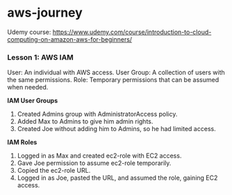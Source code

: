 # aws-journey

Udemy course: https://www.udemy.com/course/introduction-to-cloud-computing-on-amazon-aws-for-beginners/

### Lesson 1: AWS IAM

User: An individual with AWS access.
User Group: A collection of users with the same permissions.
Role: Temporary permissions that can be assumed when needed.


**IAM User Groups**
1. Created Admins group with AdministratorAccess policy.
2. Added Max to Admins to give him admin rights.
3. Created Joe without adding him to Admins, so he had limited access.

**IAM Roles**
1. Logged in as Max and created ec2-role with EC2 access.
2. Gave Joe permission to assume ec2-role temporarily.
3. Copied the ec2-role URL.
4. Logged in as Joe, pasted the URL, and assumed the role, gaining EC2 access.
